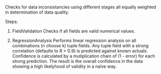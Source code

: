 Checks for data inconsistancies using different stages all equally weighted in determination of data quality.


Steps:

1. FieldValidation
    Checks if all fields are valid numerical values.

2. RegressionAnalysis
    Performs linear regression analysis on all combinations (n choose k) tuple fields.  Any tuple field with
    a strong correlation (defaults to R > 0.9) is predicted against known actuals.  Confidence is calculated
    by a mutiplication chain of (1 - error) for each strong prediction.  The result is the overall confidence
    in the data showing a high likelyhood of validity in a naive way.
